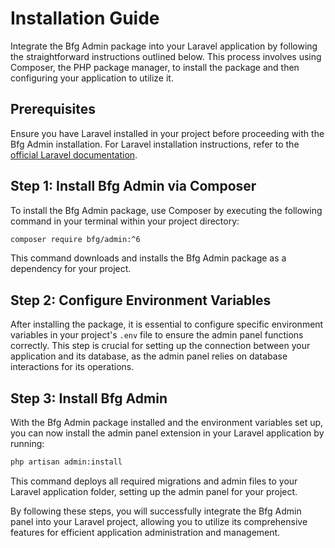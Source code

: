 # Installation Guide

Integrate the Bfg Admin package into your Laravel application by following the straightforward instructions outlined below. This process involves using Composer, the PHP package manager, to install the package and then configuring your application to utilize it.

## Prerequisites

Ensure you have Laravel installed in your project before proceeding with the Bfg Admin installation. For Laravel installation instructions, refer to the [official Laravel documentation](https://laravel.com/docs/11.x#the-laravel-installer).

## Step 1: Install Bfg Admin via Composer

To install the Bfg Admin package, use Composer by executing the following command in your terminal within your project directory:

```bash
composer require bfg/admin:^6
```

This command downloads and installs the Bfg Admin package as a dependency for your project.

## Step 2: Configure Environment Variables
After installing the package, it is essential to configure specific environment variables in your project's `.env` file to ensure the admin panel functions correctly. This step is crucial for setting up the connection between your application and its database, as the admin panel relies on database interactions for its operations.

## Step 3: Install Bfg Admin
With the Bfg Admin package installed and the environment variables set up, you can now install the admin panel extension in your Laravel application by running:
```bash
php artisan admin:install
```
This command deploys all required migrations and admin files to your Laravel application folder, setting up the admin panel for your project.


By following these steps, you will successfully integrate the Bfg Admin panel into your Laravel project, allowing you to utilize its comprehensive features for efficient application administration and management.
